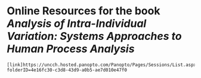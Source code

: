 # Online Resources for the book _Analysis of Intra-Individual Variation: Systems Approaches to Human Process Analysis_

```
[link]https://uncch.hosted.panopto.com/Panopto/Pages/Sessions/List.aspx?folderID=4e16fc30-c3d8-43d9-a0b5-ae7d010e47f0
```

